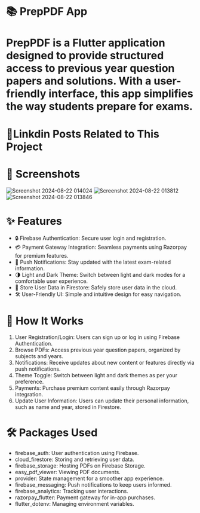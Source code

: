 # 📚 PrepPDF App
# PrepPDF is a Flutter application designed to provide structured access to previous year question papers and solutions. With a user-friendly interface, this app simplifies the way students prepare for exams.


# 🔗Linkdin Posts Related to This Project


# 📸 Screenshots
![Screenshot 2024-08-22 014024](https://github.com/user-attachments/assets/6b0e86f4-ac6f-47e1-9826-d15c6667fc0f)
![Screenshot 2024-08-22 013812](https://github.com/user-attachments/assets/8bb0bd7f-622a-41d9-b037-74cfdfc5c18e)
![Screenshot 2024-08-22 013846](https://github.com/user-attachments/assets/61ec8e2e-97a6-4e8b-816e-7de67f8f9fcc)


# ✨ Features
- 🔒 Firebase Authentication: Secure user login and registration.
- 💳 Payment Gateway Integration: Seamless payments using Razorpay for premium features.
- 📲 Push Notifications: Stay updated with the latest exam-related information.
- 🌗 Light and Dark Theme: Switch between light and dark modes for a comfortable user experience.
- 📂 Store User Data in Firestore: Safely store user data in the cloud.
- 🛠️ User-Friendly UI: Simple and intuitive design for easy navigation.


# 🚀 How It Works
1. User Registration/Login: Users can sign up or log in using Firebase Authentication.
2. Browse PDFs: Access previous year question papers, organized by subjects and years.
3. Notifications: Receive updates about new content or features directly via push notifications.
4. Theme Toggle: Switch between light and dark themes as per your preference.
5. Payments: Purchase premium content easily through Razorpay integration.
6. Update User Information: Users can update their personal information, such as name and year, stored in Firestore.


# 🛠️ Packages Used
- firebase_auth: User authentication using Firebase.
- cloud_firestore: Storing and retrieving user data.
- firebase_storage: Hosting PDFs on Firebase Storage.
- easy_pdf_viewer: Viewing PDF documents.
- provider: State management for a smoother app experience.
- firebase_messaging: Push notifications to keep users informed.
- firebase_analytics: Tracking user interactions.
- razorpay_flutter: Payment gateway for in-app purchases.
- flutter_dotenv: Managing environment variables.

